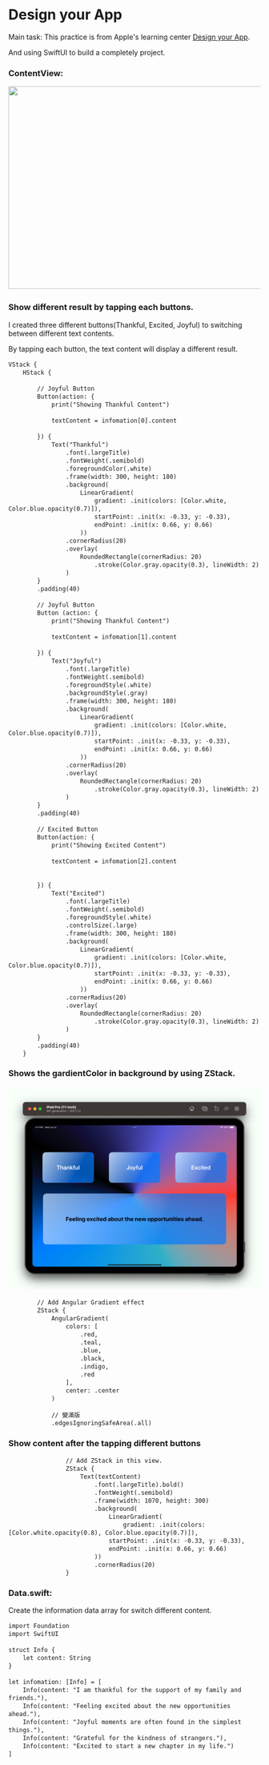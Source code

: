 #  Design your App

Main task:
This practice is from Apple's learning center [Design your App](https://education.apple.com/learning-center/T049524A).

And using SwiftUI to build a completely project.

### ContentView:
<p align="center">
<img src="https://github.com/dwhao84/Design-your-app/blob/8bae87c2cb734044b10cf69c385994783117e799/Design%20your%20app/Assets.xcassets/Design%20My%20App_Animation.dataset/Design%20My%20App_Animation.gif" width="810" height="405"/>
</p> 

### Show different result by tapping each buttons.

I created three different buttons(Thankful, Excited, Joyful) to switching between different text contents.

By tapping each button, the text content will display a different result.

```
VStack {
    HStack {
        
        // Joyful Button
        Button(action: {
            print("Showing Thankful Content")
            
            textContent = infomation[0].content
            
        }) {
            Text("Thankful")
                .font(.largeTitle)
                .fontWeight(.semibold)
                .foregroundColor(.white)
                .frame(width: 300, height: 180)
                .background(
                    LinearGradient(
                        gradient: .init(colors: [Color.white, Color.blue.opacity(0.7)]),
                        startPoint: .init(x: -0.33, y: -0.33),
                        endPoint: .init(x: 0.66, y: 0.66)
                    ))
                .cornerRadius(20)
                .overlay(
                    RoundedRectangle(cornerRadius: 20)
                        .stroke(Color.gray.opacity(0.3), lineWidth: 2)
                )
        }
        .padding(40)
        
        // Joyful Button
        Button (action: {
            print("Showing Thankful Content")
            
            textContent = infomation[1].content
            
        }) {
            Text("Joyful")
                .font(.largeTitle)
                .fontWeight(.semibold)
                .foregroundStyle(.white)
                .backgroundStyle(.gray)
                .frame(width: 300, height: 180)
                .background(
                    LinearGradient(
                        gradient: .init(colors: [Color.white, Color.blue.opacity(0.7)]),
                        startPoint: .init(x: -0.33, y: -0.33),
                        endPoint: .init(x: 0.66, y: 0.66)
                    ))
                .cornerRadius(20)
                .overlay(
                    RoundedRectangle(cornerRadius: 20)
                        .stroke(Color.gray.opacity(0.3), lineWidth: 2)
                )
        }
        .padding(40)
        
        // Excited Button
        Button(action: {
            print("Showing Excited Content")
            
            textContent = infomation[2].content
        
            
        }) {
            Text("Excited")
                .font(.largeTitle)
                .fontWeight(.semibold)
                .foregroundStyle(.white)
                .controlSize(.large)
                .frame(width: 300, height: 180)
                .background(
                    LinearGradient(
                        gradient: .init(colors: [Color.white, Color.blue.opacity(0.7)]),
                        startPoint: .init(x: -0.33, y: -0.33),
                        endPoint: .init(x: 0.66, y: 0.66)
                    ))
                .cornerRadius(20)
                .overlay(
                    RoundedRectangle(cornerRadius: 20)
                        .stroke(Color.gray.opacity(0.3), lineWidth: 2)
                )
        }
        .padding(40)
    }
```

### Shows the gardientColor in background by using ZStack.

<p align="center">
<img src="https://github.com/dwhao84/Design-your-app/blob/8bae87c2cb734044b10cf69c385994783117e799/Design%20your%20app/Assets.xcassets/Design%20My%20App_Screen%20shot.imageset/Design%20My%20App_Screen%20shot.png" width="810" height="405"/>
</p> 

```
        // Add Angular Gradient effect
        ZStack {
            AngularGradient(
                colors: [
                    .red,
                    .teal,
                    .blue,
                    .black,
                    .indigo,
                    .red
                ],
                center: .center
            )
            
            // 變滿版
            .edgesIgnoringSafeArea(.all)
```


### Show content after the tapping different buttons 

```
                // Add ZStack in this view.
                ZStack {
                    Text(textContent)
                        .font(.largeTitle).bold()
                        .fontWeight(.semibold)
                        .frame(width: 1070, height: 300)
                        .background(
                            LinearGradient(
                                gradient: .init(colors: [Color.white.opacity(0.8), Color.blue.opacity(0.7)]),
                            startPoint: .init(x: -0.33, y: -0.33),
                            endPoint: .init(x: 0.66, y: 0.66)
                        ))
                        .cornerRadius(20)
                }
```

### Data.swift:

Create the information data array for switch different content.

```
import Foundation
import SwiftUI

struct Info {
    let content: String
}

let infomation: [Info] = [
    Info(content: "I am thankful for the support of my family and friends."),
    Info(content: "Feeling excited about the new opportunities ahead."),
    Info(content: "Joyful moments are often found in the simplest things."),
    Info(content: "Grateful for the kindness of strangers."),
    Info(content: "Excited to start a new chapter in my life.")
]
```



